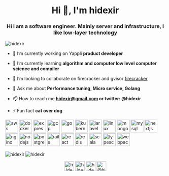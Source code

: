 <h1 align="center">Hi 👋, I'm hidexir</h1>
<h3 align="center">Hi I am a software engineer. Mainly server and infrastructure, I like low-layer technology</h3>

<p align="left"> <img src="https://komarev.com/ghpvc/?username=hidexir" alt="hidexir" /> </p>

- 🔭 I’m currently working on Yappli **product developer**

- 🌱 I’m currently learning **algorithm and computer low level computer science and compiler**

- 👯 I’m looking to collaborate on firecracker and gvisor [firecracker](https://firecracker-microvm.github.io/)

- 💬 Ask me about **Performance tuning, Micro service, Golang**

- 📫 How to reach me **hidexir@gmail.com or twitter: @hidexir**

- ⚡ Fun fact **cat over dog**

<p align="left">
<img src="https://devicons.github.io/devicon/devicon.git/icons/amazonwebservices/amazonwebservices-original-wordmark.svg" alt="aws" width="40" height="40"/>  
<img src="https://devicons.github.io/devicon/devicon.git/icons/docker/docker-original-wordmark.svg" alt="docker" width="40" height="40"/> 
<img src="https://devicons.github.io/devicon/devicon.git/icons/express/express-original-wordmark.svg" alt="express" width="40" height="40"/> 
<img src="https://www.vectorlogo.zone/logos/google_cloud/google_cloud-icon.svg" alt="gcp" width="40" height="40"/> 
<img src="https://devicons.github.io/devicon/devicon.git/icons/go/go-original.svg" alt="go" width="40" height="40"/>
<img src="https://www.vectorlogo.zone/logos/kubernetes/kubernetes-icon.svg" alt="kubernetes" width="40" height="40"/>
<img src="https://devicons.github.io/devicon/devicon.git/icons/laravel/laravel-plain-wordmark.svg" alt="laravel" width="40" height="40"/>
<img src="https://devicons.github.io/devicon/devicon.git/icons/linux/linux-original.svg" alt="linux" width="40" height="40"/> 
<img src="https://devicons.github.io/devicon/devicon.git/icons/mongodb/mongodb-original-wordmark.svg" alt="mongodb" width="40" height="40"/>
<img src="https://devicons.github.io/devicon/devicon.git/icons/mysql/mysql-original-wordmark.svg" alt="mysql" width="40" height="40"/> 
<img src="https://cdn.worldvectorlogo.com/logos/nextjs-3.svg" alt="nextjs" width="40" height="40"/>
<img src="https://devicons.github.io/devicon/devicon.git/icons/nginx/nginx-original.svg" alt="nginx" width="40" height="40"/>
<img src="https://devicons.github.io/devicon/devicon.git/icons/nodejs/nodejs-original-wordmark.svg" alt="nodejs" width="40" height="40"/>
<img src="https://devicons.github.io/devicon/devicon.git/icons/postgresql/postgresql-original-wordmark.svg" alt="postgresql" width="40" height="40"/>
<img src="https://devicons.github.io/devicon/devicon.git/icons/rails/rails-original-wordmark.svg" alt="rails" width="40" height="40"/> 
<img src="https://devicons.github.io/devicon/devicon.git/icons/react/react-original-wordmark.svg" alt="react" width="40" height="40"/> 
<img src="https://devicons.github.io/devicon/devicon.git/icons/redis/redis-original-wordmark.svg" alt="redis" width="40" height="40"/> 
<img src="https://devicons.github.io/devicon/devicon.git/icons/scala/scala-original-wordmark.svg" alt="scala" width="40" height="40"/> 
<img src="https://devicons.github.io/devicon/devicon.git/icons/typescript/typescript-original.svg" alt="typescript" width="40" height="40"/> 
<img src="https://devicons.github.io/devicon/devicon.git/icons/webpack/webpack-original.svg" alt="webpack" width="40" height="40"/></p><p>
<img align="left" src="https://github-readme-stats.vercel.app/api/top-langs/?username=hidexir&layout=compact&hide=html" alt="hidexir" />
<img align="center" src="https://github-readme-stats.vercel.app/api?username=hidexir&show_icons=true" alt="hidexir" />

<p align="center">
<a href="https://twitter.com/hidexir" target="blank"><img align="center" src="https://cdn.jsdelivr.net/npm/simple-icons@3.0.1/icons/twitter.svg" alt="hidexir" height="30" width="30" /></a>
<a href="https://linkedin.com/in/hidexir" target="blank"><img align="center" src="https://cdn.jsdelivr.net/npm/simple-icons@3.0.1/icons/linkedin.svg" alt="hidexir" height="30" width="30" /></a>
<a href="https://fb.com/hideaki.goto.33" target="blank"><img align="center" src="https://cdn.jsdelivr.net/npm/simple-icons@3.0.1/icons/facebook.svg" alt="hideaki.goto.33" height="30" width="30" /></a>
<a href="https://medium.com/@hideakigoto" target="blank"><img align="center" src="https://cdn.jsdelivr.net/npm/simple-icons@3.0.1/icons/medium.svg" alt="@hideakigoto" height="30" width="30" /></a>
</p>
